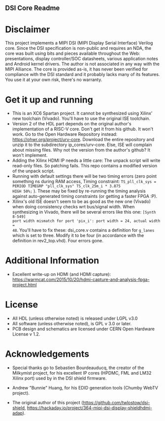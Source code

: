 DSI Core Readme
------------------------
# Disclaimer

This project implements a MIPI DSI (MIPI Display Serial Interface) Verilog core.
Since the DSI specification is non-public and requires an NDA, the core was built
using bits and pieces available throughout the Web: presentations, display controller/SOC
datasheets, various application notes and Android kernel drivers. The author is not 
associated in any way with the MIPI Alliance. The core is provided as-is, it has never been
verified for compliance with the DSI standard and it probably lacks many of its features.
You use it at your own risk, there's no warranty.

# Get it up and running

- This is an XC6 Spartan project. It cannot be synthesized using Xilinx' new toolchain (Vivado). You'll have to use the original ISE toolchain.
- Version 2 of the HDL part depends on the original author's implementation of a RISC-V core. Don't get it from his github. It won't work. Go to the Open Hardware Repository instead: https://ohwr.org/project/urv-core. Download the entire repository and unzip it to the subdirectory ip_cores/urv-core. Else, ISE will complain about missing files. Why not the version from the author's github? It won't implement. 
- Adding the Xilinx HDMI IP needs a little care: The unpack script will write read-only files. So patching fails. This repo contains a modified version of the unpack script.
- Running with default settings there will be two timing errors (zero point something ns during RAM access,  Timing constraint: <code>TS_pll_clk_sys = PERIOD TIMEGRP "pll_clk_sys" TS_clk_25m_i * 3.875 HIGH 50%;</code> ). These may be fixed by re-running the timing analysis against auto-generated timing constraints (or getting a faster FPGA :P).
- Xilinx's old ISE doesn't seem to be as good as the new one (Vivado) when doing consistency checks wrt bus/signal width. When synthesizing in Vivado, there will be several errors like this one: <code>[Synth 8-549] port width mismatch for port 'pix_i': port width = 24, actual width = 48</code>. You'll have to fix these: dsi_core.v contains a definition for <code>g_lanes</code> which is set to three. Modify it to be four (in accordance with the definition in rev2_top.vhd). Four errors gone.


# Additional Information

- Excellent write-up on HDMI (and HDMI capture): https://warmcat.com/2015/10/20/hdmi-capture-and-analysis-fpga-project.html

# License

- All HDL (unless otherwise noted) is released under LGPL v3.0
- All software (unless otherwise noted), is GPL v 3.0 or later.
- PCB design and schematics are licensed under CERN Open Hardware License v 1.2.

# Acknowledgements

- Special thanks go to Sebastien Bourdeauducq, the creator of the Milkymist project, for his 
  excellent IP cores (HPDMC, FML and LM32 Xilinx port) used by in the DSI shield firmware.

- Andrew "Bunnie" Huang, for his EDID generation tools (Chumby WebTV project).

- The original author of this project (https://github.com/twlostow/dsi-shield, https://hackaday.io/project/364-mipi-dsi-display-shieldhdmi-adap).
